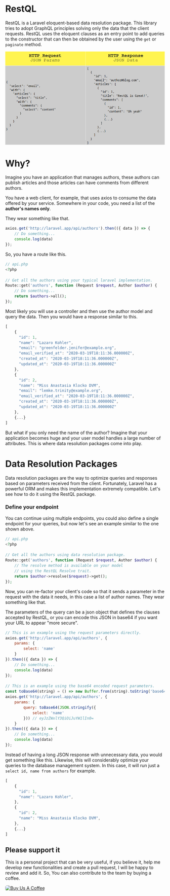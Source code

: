 # RestQL

RestQL is a Laravel eloquent-based data resolution package. This library tries to
adopt GraphQL principles solving only the data that the client requests. RestQL uses
the eloquent clauses as an entry point to add queries to the constructor that can then
be obtained by the user using the `get` or` paginate` method.

<img src="./img/example.png" alt="RestQL example"/>

# Why?

Imagine you have an application that manages authors, these authors can publish
articles and those articles can have comments from different authors.

You have a web client, for example, that uses axios to consume the data offered
by your service. Somewhere in your code, you need a list of the **author's names only**.

They wear something like that.

```js
axios.get('http://laravel.app/api/authors').then(({ data }) => {
    // Do something...
    console.log(data)
});
```

So, you have a route like this.

```php
// api.php
<?php

// Get all the authors using your typical laravel implementation.
Route::get('authors', function (Request $request, Author $author) {
    // Do something...
    return $authors->all();
});
```

Most likely you will use a controller and then use the author model and query the data.
Then you would have a response similar to this.

```js
[
    {
      "id": 1,
      "name": "Lazaro Kohler",
      "email": "greenfelder.jenifer@example.org",
      "email_verified_at": "2020-03-19T18:11:36.000000Z",
      "created_at": "2020-03-19T18:11:36.000000Z",
      "updated_at": "2020-03-19T18:11:36.000000Z"
    },
    {
      "id": 2,
      "name": "Miss Anastasia Klocko DVM",
      "email": "lemke.trinity@example.org",
      "email_verified_at": "2020-03-19T18:11:36.000000Z",
      "created_at": "2020-03-19T18:11:36.000000Z",
      "updated_at": "2020-03-19T18:11:36.000000Z"
    },
    {...}
]
```

But what if you only need the name of the author? Imagine that your application
becomes huge and your user model handles a large number of attributes. This is where
data resolution packages come into play.

# Data Resolution Packages

Data resolution packages are the way to optimize queries and responses based on
parameters received from the client. Fortunately, Laravel has a powerful ORM and makes
this implementation extremely compatible. Let's see how to do it using the RestQL package.

### Define your endpoint

You can continue using multiple endpoints, you could also define a single endpoint
for your queries, but now let's see an example similar to the one shown above.

```php
// api.php
<?php

// Get all the authors using data resolution package.
Route::get('authors', function (Request $request, Author $author) {
    // The resolve method is available on your model
    // using the RestQL Resolve trait.
    return $author->resolve($request)->get();
});
```

Now, you can re-factor your client's code so that it sends a parameter in the
request with the data it needs, in this case a list of author names. They wear
something like that.

The parameters of the query can be a json object that defines the clauses accepted
by RestQL, or you can encode this JSON in base64 if you want your URL to
appear "more secure".

```js
// This is an example using the request parameters directly.
axios.get('http://laravel.app/api/authors', {
    params: {
        select: 'name'
    }
}).then(({ data }) => {
    // Do something...
    console.log(data)
});

// This is an example using the base64 encoded request parameters.
const toBase64(string) = () => new Buffer.from(string).toString('base64');
axios.get('http://laravel.app/api/authors', {
    params: {
        query: toBase64(JSON.stringify({
            select: 'name'
        })) // eyJzZWxlY3QiOiJuYW1lIn0=
    }
}).then(({ data }) => {
    // Do something...
    console.log(data)
});
```

Instead of having a long JSON response with unnecessary data, you would get
something like this. Likewise, this will considerably optimize your queries to
the database management system. In this case, it will run just a
`select id, name from authors` for example.


```js
[
    {
      "id": 1,
      "name": "Lazaro Kohler",
    },
    {
      "id": 2,
      "name": "Miss Anastasia Klocko DVM",
    },
    {...}
]
```

## Please support it

This is a personal project that can be very useful, if you believe it, help me
develop new functionalities and create a pull request, I will be happy to review
and add it. So, You can also contribute to the team by buying a coffee.

<a href="https://www.buymeacoffee.com/BgHiZ9b" target="_blank">
    <img src="https://cdn.buymeacoffee.com/buttons/default-red.png"
        style="border-radius: 5px;"
        alt="Buy Us A Coffee"
        width="300"
        height="80"/>
</a>
